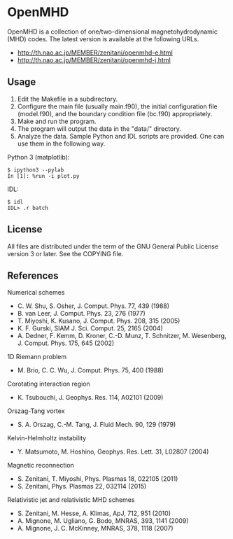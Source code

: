 OpenMHD
=======

OpenMHD is a collection of one/two-dimensional magnetohydrodynamic (MHD) codes.
The latest version is available at the following URLs.

 * <http://th.nao.ac.jp/MEMBER/zenitani/openmhd-e.html>
 * <http://th.nao.ac.jp/MEMBER/zenitani/openmhd-j.html>

Usage
-------

1. Edit the Makefile in a subdirectory.
2. Configure the main file (usually main.f90), the initial configuration file
   (model.f90), and the boundary condition file (bc.f90) appropriately.
3. Make and run the program.
4. The program will output the data in the "data/" directory.
5. Analyze the data. Sample Python and IDL scripts are provided.
   One can use them in the following way.

Python 3 (matplotlib):

    $ ipython3 --pylab
    In [1]: %run -i plot.py

IDL:

    $ idl
    IDL> .r batch

License
---------

All files are distributed under the term of the GNU General Public License version 3 or later.
See the COPYING file.


References
-------------

Numerical schemes

 * C. W. Shu, S. Osher, J. Comput. Phys. 77, 439 (1988)
 * B. van Leer, J. Comput. Phys. 23, 276 (1977)
 * T. Miyoshi, K. Kusano, J. Comput. Phys. 208, 315 (2005)
 * K. F. Gurski, SIAM J. Sci. Comput. 25, 2165 (2004)
 * A. Dedner, F. Kemm, D. Kroner, C.-D. Munz, T. Schnitzer, M. Wesenberg, J. Comput. Phys. 175, 645 (2002)

1D Riemann problem

 * M. Brio, C. C. Wu, J. Comput. Phys. 75, 400 (1988)

Corotating interaction region

 * K. Tsubouchi, J. Geophys. Res. 114, A02101 (2009)

Orszag-Tang vortex

 * S. A. Orszag, C.-M. Tang, J. Fluid Mech. 90, 129 (1979)

Kelvin-Helmholtz instability

 * Y. Matsumoto, M. Hoshino, Geophys. Res. Lett. 31, L02807 (2004)

Magnetic reconnection

 * S. Zenitani, T. Miyoshi, Phys. Plasmas 18, 022105 (2011)
 * S. Zenitani, Phys. Plasmas 22, 032114 (2015)

Relativistic jet and relativistic MHD schemes

 * S. Zenitani, M. Hesse, A. Klimas, ApJ, 712, 951 (2010)
 * A. Mignone, M. Ugliano, G. Bodo, MNRAS, 393, 1141 (2009)
 * A. Mignone, J. C. McKinney, MNRAS, 378, 1118 (2007)
